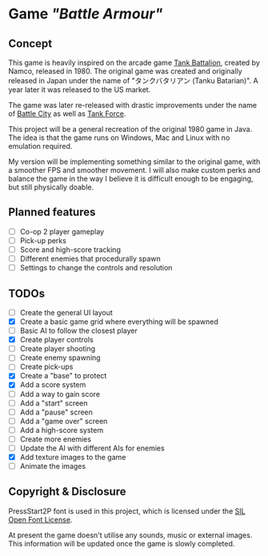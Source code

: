 # Game *"Battle Armour"*

## Concept

This game is heavily inspired on the arcade game [Tank Battalion](https://en.wikipedia.org/wiki/Tank_Battalion), created by Namco, released in 1980.
The original game was created and originally released in Japan under the name of "タンクバタリアン (Tanku Batarian)". A year later it was released to the US market.

The game was later re-released with drastic improvements under the name of [Battle City](https://en.wikipedia.org/wiki/Battle_City) as well as [Tank Force](https://en.wikipedia.org/wiki/Tank_Force).

This project will be a general recreation of the original 1980 game in Java.
The idea is that the game runs on Windows, Mac and Linux with no emulation required.

My version will be implementing something similar to the original game, with a smoother FPS and smoother movement.
I will also make custom perks and balance the game in the way I believe it is difficult enough to be engaging, but still physically doable.

## Planned features

- [ ] Co-op 2 player gameplay
- [ ] Pick-up perks
- [ ] Score and high-score tracking
- [ ] Different enemies that procedurally spawn
- [ ] Settings to change the controls and resolution

## TODOs

- [ ] Create the general UI layout
- [x] Create a basic game grid where everything will be spawned
- [ ] Basic AI to follow the closest player
- [x] Create player controls 
- [ ] Create player shooting
- [ ] Create enemy spawning
- [ ] Create pick-ups
- [x] Create a "base" to protect
- [x] Add a score system
- [ ] Add a way to gain score
- [ ] Add a "start" screen
- [ ] Add a "pause" screen
- [ ] Add a "game over" screen
- [ ] Add a high-score system
- [ ] Create more enemies
- [ ] Update the AI with different AIs for enemies
- [x] Add texture images to the game
- [ ] Animate the images

## Copyright & Disclosure

PressStart2P font is used in this project, which is licensed under the [SIL Open Font License]().

At present the game doesn't utilise any sounds, music or external images.
This information will be updated once the game is slowly completed.